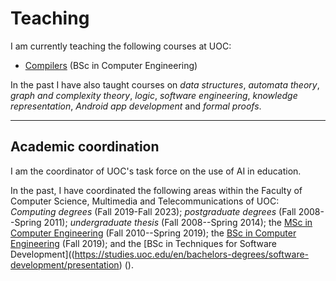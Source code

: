 # Teaching

I am currently teaching the following courses at UOC:

- [Compilers](http://cv.uoc.edu/tren/trenacc/web/GAT_EXP.PLANDOCENTE?any_academico=20201&cod_asignatura=75.580&idioma=CAS&pagina=PD_PREV_PORTAL) (BSc in Computer Engineering)

In the past I have also taught courses on *data structures*, *automata theory*, *graph and complexity theory*, *logic*, *software engineering*, *knowledge representation*, *Android app development* and *formal proofs*.

---
## Academic coordination

I am the coordinator of UOC's task force on the use of AI in education.

In the past, I have coordinated the following areas within the Faculty of Computer Science, Multimedia and Telecommunications of UOC: *Computing degrees* (Fall 2019-Fall 2023); *postgraduate degrees* (Fall 2008--Spring 2011); *undergraduate thesis*  (Fall 2008--Spring 2014); the [MSc in Computer Engineering](https://estudios.uoc.edu/es/masters-universitarios/ingenieria-informatica/presentacion) (Fall 2010--Spring 2019); the [BSc in Computer Engineering](https://estudios.uoc.edu/es/grados/ingenieria-informatica/presentacion) (Fall 2019); and the [BSc in Techniques for Software Development]((https://studies.uoc.edu/en/bachelors-degrees/software-development/presentation) ().

